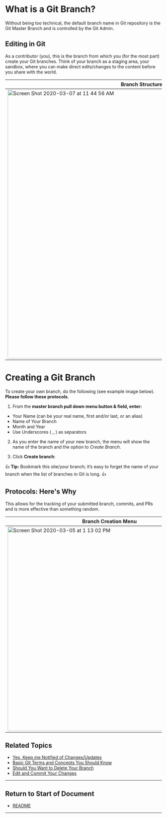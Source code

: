 # What is a Git Branch? 

Without being too technical, the default branch name in Git repository is the Git Master Branch and is controlled by the Git Admin.  

## Editing in Git

As a contributor (you), this is the branch from which you (for the most part) create your Git branches. Think of your branch as a staging area, your sandbox, where you can make direct edits/changes to the content before you share with the world. 

| Branch Structure |
| ------------- |
| <img width="862" alt="Screen Shot 2020-03-07 at 11 44 56 AM" src="https://user-images.githubusercontent.com/61890341/76151369-1b0eaa80-6069-11ea-99e1-ee8ba04589d1.png">  |

# Creating a Git Branch

To create your own branch, do the following (see example image below). **Please follow these protocols**.  

1. From the **master branch pull down menu button & field, enter:**

* Your Name (can be your real name, first and/or last, or an alias)
* Name of Your Branch 
* Month and Year
* Use Underscores ( _ )  as separators 

2. As you enter the name of your new branch, the menu will show the name of the branch and the option to _Create Branch_.

3. Click **Create branch**: 

:+1: **Tip:** Bookmark this site/your branch; it’s easy to forget the name of your branch when the list of branches in Git is long. :+1:

## Protocols: Here's Why

This allows for the tracking of your submitted branch, commits, and PRs and is more effective than something random. 

| Branch Creation Menu |
| ------------- |
| <img width="655" alt="Screen Shot 2020-03-05 at 1 13 02 PM" src="https://user-images.githubusercontent.com/61600802/76026153-115b3a80-5ee3-11ea-9e8f-a032eb477419.png">  |


## Related Topics

* [Yes, Keep  me Notified of Changes/Updates](z_2_yes-get-notifications.md)
* [Basic Git Terms and Concepts You Should Know](z_1_concepts.md)
* [Should You Want to Delete Your Branch](z_4_remove-your-branch.md)
* [Edit and Commit Your Changes](z_5_edit-and-commit-your-changes.md)


----------------------
## Return to Start of Document

* [README](README.md)
 
----------------------

